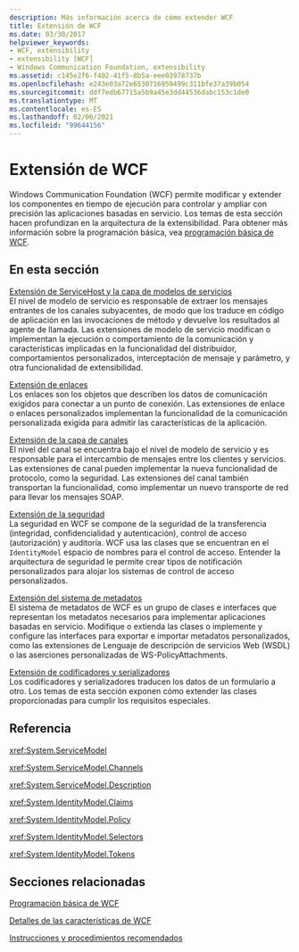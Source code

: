 ```yaml
---
description: Más información acerca de cómo extender WCF
title: Extensión de WCF
ms.date: 03/30/2017
helpviewer_keywords:
- WCF, extensibility
- extensibility [WCF]
- Windows Communication Foundation, extensibility
ms.assetid: c145e2f6-f402-41f5-8b5a-eee03978737b
ms.openlocfilehash: e243e03a72e6530716959499c311bfe37a39b054
ms.sourcegitcommit: ddf7edb67715a5b9a45e3dd44536dabc153c1de0
ms.translationtype: MT
ms.contentlocale: es-ES
ms.lasthandoff: 02/06/2021
ms.locfileid: "99644156"
---
```

# <a name="extending-wcf"></a>Extensión de WCF

Windows Communication Foundation (WCF) permite modificar y extender los componentes en tiempo de ejecución para controlar y ampliar con precisión las aplicaciones basadas en servicio. Los temas de esta sección hacen profundizan en la arquitectura de la extensibilidad. Para obtener más información sobre la programación básica, vea [programación básica de WCF](../basic-wcf-programming.md).  
  
## <a name="in-this-section"></a>En esta sección  

 [Extensión de ServiceHost y la capa de modelos de servicios](extending-servicehost-and-the-service-model-layer.md)  
 El nivel de modelo de servicio es responsable de extraer los mensajes entrantes de los canales subyacentes, de modo que los traduce en código de aplicación en las invocaciones de método y devuelve los resultados al agente de llamada.  Las extensiones de modelo de servicio modifican o implementan la ejecución o comportamiento de la comunicación y características implicadas en la funcionalidad del distribuidor, comportamientos personalizados, interceptación de mensaje y parámetro, y otra funcionalidad de extensibilidad.  
  
 [Extensión de enlaces](extending-bindings.md)  
 Los enlaces son los objetos que describen los datos de comunicación exigidos para conectar a un punto de conexión. Las extensiones de enlace o enlaces personalizados implementan la funcionalidad de la comunicación personalizada exigida para admitir las características de la aplicación.  
  
 [Extensión de la capa de canales](extending-the-channel-layer.md)  
 El nivel del canal se encuentra bajo el nivel de modelo de servicio y es responsable para el intercambio de mensajes entre los clientes y servicios. Las extensiones de canal pueden implementar la nueva funcionalidad de protocolo, como la seguridad. Las extensiones del canal también transportan la funcionalidad, como implementar un nuevo transporte de red para llevar los mensajes SOAP.  
  
 [Extensión de la seguridad](extending-security.md)  
 La seguridad en WCF se compone de la seguridad de la transferencia (integridad, confidencialidad y autenticación), control de acceso (autorización) y auditoría. WCF usa las clases que se encuentran en el `IdentityModel` espacio de nombres para el control de acceso. Entender la arquitectura de seguridad le permite crear tipos de notificación personalizados para alojar los sistemas de control de acceso personalizados.  
  
 [Extensión del sistema de metadatos](extending-the-metadata-system.md)  
 El sistema de metadatos de WCF es un grupo de clases e interfaces que representan los metadatos necesarios para implementar aplicaciones basadas en servicio. Modifique o extienda las clases o implemente y configure las interfaces para exportar e importar metadatos personalizados, como las extensiones de Lenguaje de descripción de servicios Web (WSDL) o las aserciones personalizadas de WS-PolicyAttachments.  
  
 [Extensión de codificadores y serializadores](extending-encoders-and-serializers.md)  
 Los codificadores y serializadores traducen los datos de un formulario a otro. Los temas de esta sección exponen cómo extender las clases proporcionadas para cumplir los requisitos especiales.  
  
## <a name="reference"></a>Referencia  

 <xref:System.ServiceModel>  
  
 <xref:System.ServiceModel.Channels>  
  
 <xref:System.ServiceModel.Description>  
  
 <xref:System.IdentityModel.Claims>  
  
 <xref:System.IdentityModel.Policy>  
  
 <xref:System.IdentityModel.Selectors>  
  
 <xref:System.IdentityModel.Tokens>  
  
## <a name="related-sections"></a>Secciones relacionadas  

 [Programación básica de WCF](../basic-wcf-programming.md)  
  
 [Detalles de las características de WCF](../feature-details/index.md)  
  
 [Instrucciones y procedimientos recomendados](../guidelines-and-best-practices.md)
